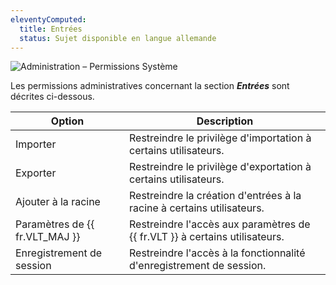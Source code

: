 ```yaml
---
eleventyComputed:
  title: Entrées
  status: Sujet disponible en langue allemande
---
```

![Administration – Permissions Système](https://cdnweb.devolutions.net/docs/docs_en_server_ServerOp0060.png)

Les permissions administratives concernant la section ***Entrées*** sont décrites ci-dessous.

| Option                    | Description                                                |
|---------------------------|------------------------------------------------------------|
| Importer                    | Restreindre le privilège d'importation à certains utilisateurs.            |
| Exporter                    | Restreindre le privilège d'exportation à certains utilisateurs.            |
| Ajouter à la racine               | Restreindre la création d'entrées à la racine à certains utilisateurs.        |
| Paramètres de {{ fr.VLT_MAJ }} | Restreindre l'accès aux paramètres de {{ fr.VLT }} à certains utilisateurs. |
| Enregistrement de session         | Restreindre l'accès à la fonctionnalité d'enregistrement de session.          |
